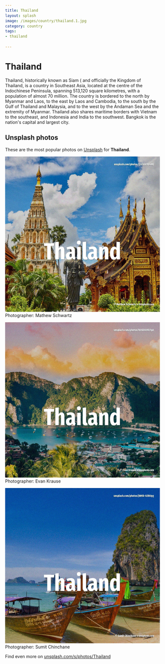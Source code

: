 ```yaml
---
title: Thailand
layout: splash
image: /images/country/thailand.1.jpg
category: country
tags:
- thailand

---
```

# Thailand

Thailand, historically known as Siam ( and officially the Kingdom of Thailand, is a country in  Southeast Asia, located at the centre of the Indochinese Peninsula, spanning 513,120 square  kilometres, with a population of almost 70 million. The country is bordered to the north by Myanmar and Laos, to the east by Laos and Cambodia, to the  south by the Gulf of Thailand and Malaysia, and to the west by the Andaman Sea and the extremity of  Myanmar. Thailand also shares maritime borders with Vietnam to the southeast, and Indonesia and India to the  southwest. Bangkok is the nation's capital and largest city.  

 
## Unsplash photos
These are the most popular photos on [Unsplash](https://unsplash.com) for **Thailand**.
 
![Thailand](/images/country/thailand.1.jpg)
Photographer:  Mathew Schwartz
 
![Thailand](/images/country/thailand.2.jpg)
Photographer:  Evan Krause
 
![Thailand](/images/country/thailand.3.jpg)
Photographer:  Sumit Chinchane
 
Find even more on [unsplash.com/s/photos/Thailand](https://unsplash.com/s/photos/Thailand)
 

